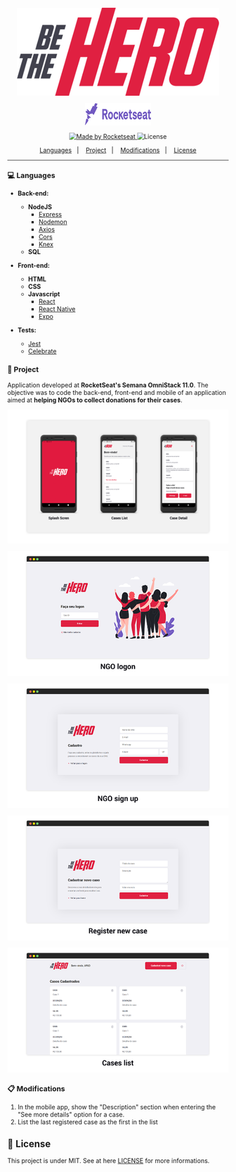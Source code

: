 <p align="center">
  <img width="460" height="200" src="https://github.com/edusmartins/be-the-hero/blob/master/frontend/src/assets/logo.svg" alt="Be The Hero">
</p>

<p align="center">
  <img width="150" height="50" src="https://github.com/edusmartins/be-the-hero/blob/master/github-assets/rocket.svg" alt="RocketSeat">
</p>

<p align="center">
  <a href="https://rocketseat.com.br">
    <img alt="Made by Rocketseat" src="https://img.shields.io/badge/made%20by-RocketSeat-red">
  </a>
  <img alt="License" src="https://img.shields.io/badge/license-MIT-red">
</p>

<p align="center">
  <a href="#computer-languages">Languages</a>&nbsp;&nbsp;&nbsp;|&nbsp;&nbsp;&nbsp;
  <a href="#page_with_curl-project">Project</a>&nbsp;&nbsp;&nbsp;|&nbsp;&nbsp;&nbsp;
  <a href="#clipboard-modifications">Modifications</a>&nbsp;&nbsp;&nbsp;|&nbsp;&nbsp;&nbsp;
  <a href="#memo-license">License</a>
</p>


---

### :computer: Languages

- **Back-end:**
    - **NodeJS**
      - [Express](https://expressjs.com/pt-br/)
      - [Nodemon](https://www.npmjs.com/package/nodemon)
      - [Axios](https://www.npmjs.com/package/axios)
      - [Cors](https://www.npmjs.com/package/cors)
      - [Knex](https://github.com/knex/knex)
    - **SQL**
      

- **Front-end:**
  - **HTML**
  - **CSS**
  - **Javascript**
      - [React](https://github.com/facebook/react)
      - [React Native](https://github.com/facebook/react-native)
      - [Expo](https://expo.io/)
      
- **Tests:**
  - [Jest](https://www.npmjs.com/package/jest)
  - [Celebrate](https://github.com/arb/celebrate)

### :page_with_curl: Project

Application developed at <b>RocketSeat's Semana OmniStack 11.0</b>. The objective was to code the back-end, front-end and mobile of an application aimed at <b>helping NGOs to collect donations for their cases</b>.
<br>
<p align="center">
  <img src="https://github.com/edusmartins/be-the-hero/blob/master/github-assets/mobile-mockups.png" alt="Mobile App Mockups">
</p>
<p align="center">
  <img src="https://github.com/edusmartins/be-the-hero/blob/master/github-assets/logon.png" alt="NGO Logon">
</p>
<p align="center">
  <img src="https://github.com/edusmartins/be-the-hero/blob/master/github-assets/sign-up.png" alt="NGO Sign Up">
</p>
<p align="center">
  <img src="https://github.com/edusmartins/be-the-hero/blob/master/github-assets/register-new-case.png" alt="Register New Case">
</p>
<p align="center">
  <img src="https://github.com/edusmartins/be-the-hero/blob/master/github-assets/cases-list.png" alt="Cases List">
</p>

### :clipboard: Modifications

1. In the mobile app, show the "Description" section when entering the "See more details" option for a case.
2. List the last registered case as the first in the list

## :memo: License

This project is under MIT. See at here [LICENSE](LICENSE) for more informations.
 
